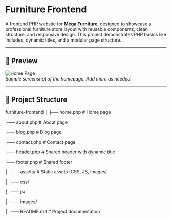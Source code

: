 # Furniture Frontend

A frontend PHP website for **Mega Furniture**, designed to showcase a professional furniture store layout with reusable components, clean structure, and responsive design. This project demonstrates PHP basics like includes, dynamic titles, and a modular page structure.

---

## 📸 Preview

![Home Page](screenshots/home.png)  
*Sample screenshot of the homepage. Add more as needed.*

---

## 📁 Project Structure
furniture-frontend
│
├── home.php # Home page

├── about.php # About page

├── blog.php # Blog page

├── contact.php # Contact page

├── header.php # Shared header with dynamic title

├── footer.php # Shared footer

│
├── assets/ # Static assets (CSS, JS, images)

│ ├── css/

│ ├── js/

│ └── images/

│
└── README.md # Project documentation
